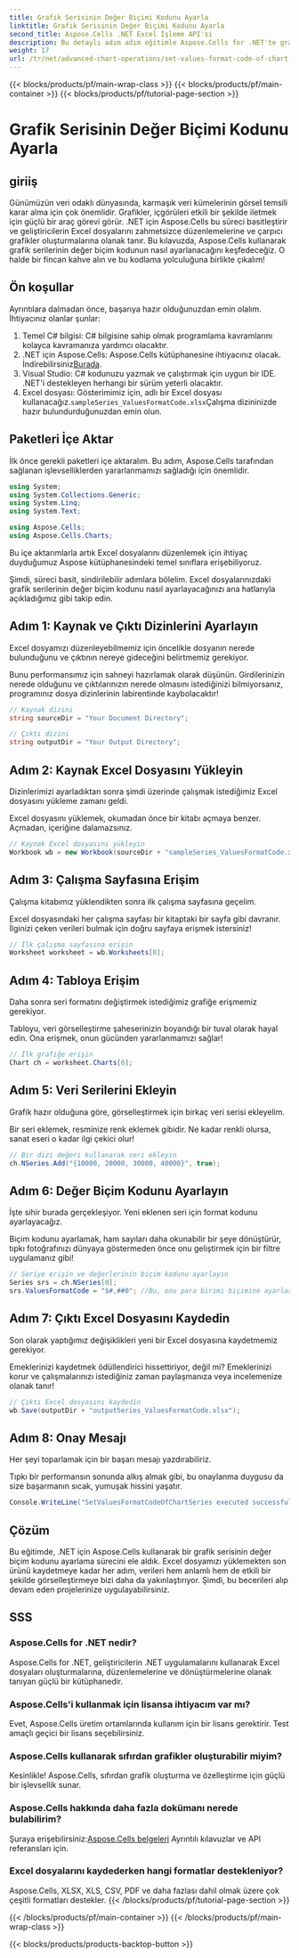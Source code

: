 ```yaml
---
title: Grafik Serisinin Değer Biçimi Kodunu Ayarla
linktitle: Grafik Serisinin Değer Biçimi Kodunu Ayarla
second_title: Aspose.Cells .NET Excel İşleme API'si
description: Bu detaylı adım adım eğitimle Aspose.Cells for .NET'te grafik serilerinin değer biçimi kodunun nasıl ayarlanacağını öğrenin. Yeni başlayanlar için mükemmel.
weight: 17
url: /tr/net/advanced-chart-operations/set-values-format-code-of-chart-series/
---
```


{{< blocks/products/pf/main-wrap-class >}}
{{< blocks/products/pf/main-container >}}
{{< blocks/products/pf/tutorial-page-section >}}

# Grafik Serisinin Değer Biçimi Kodunu Ayarla

## giriiş

Günümüzün veri odaklı dünyasında, karmaşık veri kümelerinin görsel temsili karar alma için çok önemlidir. Grafikler, içgörüleri etkili bir şekilde iletmek için güçlü bir araç görevi görür. .NET için Aspose.Cells bu süreci basitleştirir ve geliştiricilerin Excel dosyalarını zahmetsizce düzenlemelerine ve çarpıcı grafikler oluşturmalarına olanak tanır. Bu kılavuzda, Aspose.Cells kullanarak grafik serilerinin değer biçim kodunun nasıl ayarlanacağını keşfedeceğiz. O halde bir fincan kahve alın ve bu kodlama yolculuğuna birlikte çıkalım!

## Ön koşullar

Ayrıntılara dalmadan önce, başarıya hazır olduğunuzdan emin olalım. İhtiyacınız olanlar şunlar:

1. Temel C# bilgisi: C# bilgisine sahip olmak programlama kavramlarını kolayca kavramanıza yardımcı olacaktır.
2.  .NET için Aspose.Cells: Aspose.Cells kütüphanesine ihtiyacınız olacak. İndirebilirsiniz[Burada](https://releases.aspose.com/cells/net/).
3. Visual Studio: C# kodunuzu yazmak ve çalıştırmak için uygun bir IDE. .NET'i destekleyen herhangi bir sürüm yeterli olacaktır.
4.  Excel dosyası: Gösterimimiz için, adlı bir Excel dosyası kullanacağız.`sampleSeries_ValuesFormatCode.xlsx`Çalışma dizininizde hazır bulundurduğunuzdan emin olun.

## Paketleri İçe Aktar

İlk önce gerekli paketleri içe aktaralım. Bu adım, Aspose.Cells tarafından sağlanan işlevselliklerden yararlanmamızı sağladığı için önemlidir.

```csharp
using System;
using System.Collections.Generic;
using System.Linq;
using System.Text;

using Aspose.Cells;
using Aspose.Cells.Charts;
```

Bu içe aktarımlarla artık Excel dosyalarını düzenlemek için ihtiyaç duyduğumuz Aspose kütüphanesindeki temel sınıflara erişebiliyoruz.

Şimdi, süreci basit, sindirilebilir adımlara bölelim. Excel dosyalarınızdaki grafik serilerinin değer biçim kodunu nasıl ayarlayacağınızı ana hatlarıyla açıkladığımız gibi takip edin.

## Adım 1: Kaynak ve Çıktı Dizinlerini Ayarlayın

Excel dosyamızı düzenleyebilmemiz için öncelikle dosyanın nerede bulunduğunu ve çıktının nereye gideceğini belirtmemiz gerekiyor. 

Bunu performansımız için sahneyi hazırlamak olarak düşünün. Girdilerinizin nerede olduğunu ve çıktılarınızın nerede olmasını istediğinizi bilmiyorsanız, programınız dosya dizinlerinin labirentinde kaybolacaktır!

```csharp
// Kaynak dizini
string sourceDir = "Your Document Directory";

// Çıktı dizini
string outputDir = "Your Output Directory";
```

## Adım 2: Kaynak Excel Dosyasını Yükleyin

Dizinlerimizi ayarladıktan sonra şimdi üzerinde çalışmak istediğimiz Excel dosyasını yükleme zamanı geldi.

Excel dosyasını yüklemek, okumadan önce bir kitabı açmaya benzer. Açmadan, içeriğine dalamazsınız. 

```csharp
// Kaynak Excel dosyasını yükleyin
Workbook wb = new Workbook(sourceDir + "sampleSeries_ValuesFormatCode.xlsx");
```

## Adım 3: Çalışma Sayfasına Erişim

Çalışma kitabımız yüklendikten sonra ilk çalışma sayfasına geçelim.

Excel dosyasındaki her çalışma sayfası bir kitaptaki bir sayfa gibi davranır. İlginizi çeken verileri bulmak için doğru sayfaya erişmek istersiniz!

```csharp
// İlk çalışma sayfasına erişin
Worksheet worksheet = wb.Worksheets[0];
```

## Adım 4: Tabloya Erişim

Daha sonra seri formatını değiştirmek istediğimiz grafiğe erişmemiz gerekiyor.

Tabloyu, veri görselleştirme şaheserinizin boyandığı bir tuval olarak hayal edin. Ona erişmek, onun gücünden yararlanmamızı sağlar!

```csharp
// İlk grafiğe erişin
Chart ch = worksheet.Charts[0];
```

## Adım 5: Veri Serilerini Ekleyin

Grafik hazır olduğuna göre, görselleştirmek için birkaç veri serisi ekleyelim.

Bir seri eklemek, resminize renk eklemek gibidir. Ne kadar renkli olursa, sanat eseri o kadar ilgi çekici olur!

```csharp
// Bir dizi değeri kullanarak seri ekleyin
ch.NSeries.Add("{10000, 20000, 30000, 40000}", true);
```

## Adım 6: Değer Biçim Kodunu Ayarlayın

İşte sihir burada gerçekleşiyor. Yeni eklenen seri için format kodunu ayarlayacağız.

Biçim kodunu ayarlamak, ham sayıları daha okunabilir bir şeye dönüştürür, tıpkı fotoğrafınızı dünyaya göstermeden önce onu geliştirmek için bir filtre uygulamanız gibi!

```csharp
// Seriye erişin ve değerlerinin biçim kodunu ayarlayın
Series srs = ch.NSeries[0];
srs.ValuesFormatCode = "$#,##0"; //Bu, onu para birimi biçimine ayarlar
```

## Adım 7: Çıktı Excel Dosyasını Kaydedin

Son olarak yaptığımız değişiklikleri yeni bir Excel dosyasına kaydetmemiz gerekiyor.

Emeklerinizi kaydetmek ödüllendirici hissettiriyor, değil mi? Emeklerinizi korur ve çalışmalarınızı istediğiniz zaman paylaşmanıza veya incelemenize olanak tanır!

```csharp
// Çıktı Excel dosyasını kaydedin
wb.Save(outputDir + "outputSeries_ValuesFormatCode.xlsx");
```

## Adım 8: Onay Mesajı

Her şeyi toparlamak için bir başarı mesajı yazdırabiliriz.

Tıpkı bir performansın sonunda alkış almak gibi, bu onaylanma duygusu da size başarmanın sıcak, yumuşak hissini yaşatır.

```csharp
Console.WriteLine("SetValuesFormatCodeOfChartSeries executed successfully.");
```

## Çözüm

Bu eğitimde, .NET için Aspose.Cells kullanarak bir grafik serisinin değer biçim kodunu ayarlama sürecini ele aldık. Excel dosyamızı yüklemekten son ürünü kaydetmeye kadar her adım, verileri hem anlamlı hem de etkili bir şekilde görselleştirmeye bizi daha da yakınlaştırıyor. Şimdi, bu becerileri alıp devam eden projelerinize uygulayabilirsiniz.

## SSS

### Aspose.Cells for .NET nedir?
Aspose.Cells for .NET, geliştiricilerin .NET uygulamalarını kullanarak Excel dosyaları oluşturmalarına, düzenlemelerine ve dönüştürmelerine olanak tanıyan güçlü bir kütüphanedir.

### Aspose.Cells'i kullanmak için lisansa ihtiyacım var mı?
Evet, Aspose.Cells üretim ortamlarında kullanım için bir lisans gerektirir. Test amaçlı geçici bir lisans seçebilirsiniz.

### Aspose.Cells kullanarak sıfırdan grafikler oluşturabilir miyim?
Kesinlikle! Aspose.Cells, sıfırdan grafik oluşturma ve özelleştirme için güçlü bir işlevsellik sunar.

### Aspose.Cells hakkında daha fazla dokümanı nerede bulabilirim?
 Şuraya erişebilirsiniz:[Aspose.Cells belgeleri](https://reference.aspose.com/cells/net/) Ayrıntılı kılavuzlar ve API referansları için.

### Excel dosyalarını kaydederken hangi formatlar destekleniyor?
Aspose.Cells, XLSX, XLS, CSV, PDF ve daha fazlası dahil olmak üzere çok çeşitli formatları destekler.
{{< /blocks/products/pf/tutorial-page-section >}}

{{< /blocks/products/pf/main-container >}}
{{< /blocks/products/pf/main-wrap-class >}}

{{< blocks/products/products-backtop-button >}}
